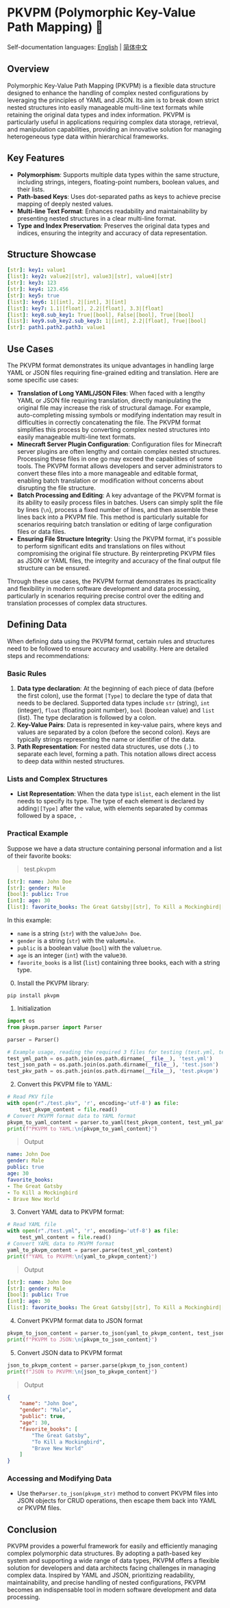 # PKVPM (Polymorphic Key-Value Path Mapping) 🚀

Self-documentation languages: [English](./README-EN.md) | [简体中文](./README.md)

## Overview

Polymorphic Key-Value Path Mapping (PKVPM) is a flexible data structure designed to enhance the handling of complex nested configurations by leveraging the principles of YAML and JSON. Its aim is to break down strict nested structures into easily manageable multi-line text formats while retaining the original data types and index information. PKVPM is particularly useful in applications requiring complex data storage, retrieval, and manipulation capabilities, providing an innovative solution for managing heterogeneous type data within hierarchical frameworks.

## Key Features

* **Polymorphism**: Supports multiple data types within the same structure, including strings, integers, floating-point numbers, boolean values, and their lists.
* **Path-based Keys**: Uses dot-separated paths as keys to achieve precise mapping of deeply nested values.
* **Multi-line Text Format**: Enhances readability and maintainability by presenting nested structures in a clear multi-line format.
* **Type and Index Preservation**: Preserves the original data types and indices, ensuring the integrity and accuracy of data representation.

## Structure Showcase

```yaml
[str]: key1: value1
[list]: key2: value2|[str], value3|[str], value4|[str]
[str]: key3: 123
[str]: key4: 123.456
[str]: key5: true
[list]: key6: 1|[int], 2|[int], 3|[int]
[list]: key7: 1.1|[float], 2.2|[float], 3.3|[float]
[list]: key8.sub_key1: True|[bool], False|[bool], True|[bool]
[list]: key9.sub_key2.sub_key3: 1|[int], 2.2|[float], True|[bool]
[str]: path1.path2.path3: value1
```

## Use Cases

The PKVPM format demonstrates its unique advantages in handling large YAML or JSON files requiring fine-grained editing and translation. Here are some specific use cases:

* **Translation of Long YAML/JSON Files**: When faced with a lengthy YAML or JSON file requiring translation, directly manipulating the original file may increase the risk of structural damage. For example, auto-completing missing symbols or modifying indentation may result in difficulties in correctly concatenating the file. The PKVPM format simplifies this process by converting complex nested structures into easily manageable multi-line text formats.
* **Minecraft Server Plugin Configuration**: Configuration files for Minecraft server plugins are often lengthy and contain complex nested structures. Processing these files in one go may exceed the capabilities of some tools. The PKVPM format allows developers and server administrators to convert these files into a more manageable and editable format, enabling batch translation or modification without concerns about disrupting the file structure.
* **Batch Processing and Editing**: A key advantage of the PKVPM format is its ability to easily process files in batches. Users can simply split the file by lines (`\n`), process a fixed number of lines, and then assemble these lines back into a PKVPM file. This method is particularly suitable for scenarios requiring batch translation or editing of large configuration files or data files.
* **Ensuring File Structure Integrity**: Using the PKVPM format, it's possible to perform significant edits and translations on files without compromising the original file structure. By reinterpreting PKVPM files as JSON or YAML files, the integrity and accuracy of the final output file structure can be ensured.

Through these use cases, the PKVPM format demonstrates its practicality and flexibility in modern software development and data processing, particularly in scenarios requiring precise control over the editing and translation processes of complex data structures.

## Defining Data

When defining data using the PKVPM format, certain rules and structures need to be followed to ensure accuracy and usability. Here are detailed steps and recommendations:

### Basic Rules

1. **Data type declaration**: At the beginning of each piece of data (before the first colon), use the format `[Type]` to declare the type of data that needs to be declared. Supported data types include `str` (string), `int` (integer), `float` (floating point number), `bool` (boolean value) and `list` (list). The type declaration is followed by a colon.
2. **Key-Value Pairs**: Data is represented in key-value pairs, where keys and values are separated by a colon (before the second colon). Keys are typically strings representing the name or identifier of the data.
3. **Path Representation**: For nested data structures, use dots (`.`) to separate each level, forming a path. This notation allows direct access to deep data within nested structures.

### Lists and Complex Structures

* **List Representation**: When the data type is`list`, each element in the list needs to specify its type. The type of each element is declared by adding`|[Type]` after the value, with elements separated by commas followed by a space`, `.

### Practical Example

Suppose we have a data structure containing personal information and a list of their favorite books:

> test.pkvpm

```yaml
[str]: name: John Doe
[str]: gender: Male
[bool]: public: True
[int]: age: 30
[list]: favorite_books: The Great Gatsby|[str], To Kill a Mockingbird|[str], Brave New World|[str]
```

In this example:

* `name` is a string (`str`) with the value`John Doe`.
* `gender` is a string (`str`) with the value`Male`.
* `public` is a boolean value (`bool`) with the value`true`.
* `age` is an integer (`int`) with the value`30`.
* `favorite_books` is a list (`list`) containing three books, each with a string type.

0. Install the PKVPM library:

`pip install pkvpm`

1. Initialization

```python
import os
from pkvpm.parser import Parser

parser = Parser()

# Example usage, reading the required 3 files for testing (test.yml, test.json, test.pkv)
test_yml_path = os.path.join(os.path.dirname(__file__), 'test.yml')
test_json_path = os.path.join(os.path.dirname(__file__), 'test.json')
test_pkv_path = os.path.join(os.path.dirname(__file__), 'test.pkvpm')
```

2. Convert this PKVPM file to YAML:

```python
# Read PKV file
with open(r"./test.pkv", 'r', encoding='utf-8') as file:
    test_pkvpm_content = file.read()
# Convert PKVPM format data to YAML format
pkvpm_to_yaml_content = parser.to_yaml(test_pkvpm_content, test_yml_path)
print(f"PKVPM to YAML:\n{pkvpm_to_yaml_content}")
```

> Output

```yaml
name: John Doe
gender: Male
public: true
age: 30
favorite_books:
- The Great Gatsby
- To Kill a Mockingbird
- Brave New World
```

3. Convert YAML data to PKVPM format:

```python
# Read YAML file
with open(r"./test.yml", 'r', encoding='utf-8') as file:
    test_yml_content = file.read()
# Convert YAML data to PKVPM format
yaml_to_pkvpm_content = parser.parse(test_yml_content)
print(f"YAML to PKVPM:\n{yaml_to_pkvpm_content}")
```

> Output

```yaml
[str]: name: John Doe
[str]: gender: Male
[bool]: public: True
[int]: age: 30
[list]: favorite_books: The Great Gatsby|[str], To Kill a Mockingbird|[str], Brave New World|[str]
```

4. Convert PKVPM format data to JSON format

```python
pkvpm_to_json_content = parser.to_json(yaml_to_pkvpm_content, test_json_path)
print(f"PKVPM to JSON:\n{pkvpm_to_json_content}")
```

5. Convert JSON data to PKVPM format

```python
json_to_pkvpm_content = parser.parse(pkvpm_to_json_content)
print(f"JSON to PKVPM:\n{json_to_pkvpm_content}")
```

> Output

```json
{
    "name": "John Doe",
    "gender": "Male",
    "public": true,
    "age": 30,
    "favorite_books": [
        "The Great Gatsby",
        "To Kill a Mockingbird",
        "Brave New World"
    ]
}
```

### Accessing and Modifying Data

* Use the`Parser.to_json(pkvpm_str)` method to convert PKVPM files into JSON objects for CRUD operations, then escape them back into YAML or PKVPM files.

## Conclusion

PKVPM provides a powerful framework for easily and efficiently managing complex polymorphic data structures. By adopting a path-based key system and supporting a wide range of data types, PKVPM offers a flexible solution for developers and data architects facing challenges in managing complex data. Inspired by YAML and JSON, prioritizing readability, maintainability, and precise handling of nested configurations, PKVPM becomes an indispensable tool in modern software development and data processing.
